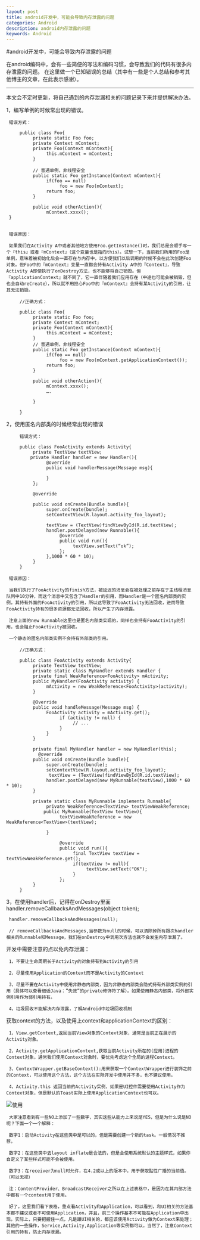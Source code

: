```yaml
---
layout: post
title: android开发中，可能会导致内存泄露的问题
categories: Android
description: android内存泄露的问题
keywords: Android
---
```


#android开发中，可能会导致内存泄露的问题


 

在android编码中，会有一些简便的写法和编码习惯，会导致我们的代码有很多内存泄露的问题。
在这里做一个已知错误的总结（其中有一些是个人总结和参考其他博主的文章，在此表示感谢）。

----------

本文会不定时更新，将自己遇到的内存泄漏相关的问题记录下来并提供解决办法。




1，编写单例的时候常出现的错误。

     错误方式：

```
     public class Foo{
          private static Foo foo;
          private Context mContext;
          private Foo(Context mContext){
               this.mContext = mContext;
          }

          // 普通单例，非线程安全
          public static Foo getInstance(Context mContext){
               if(foo == null)
                    foo = new Foo(mContext);
               return foo;
          }

          public void otherAction(){
               mContext.xxxx();
 }
              
```

 

          


     错误原因：

     如果我们在Activity A中或者其他地方使用Foo.getInstance()时，我们总是会顺手写一个『this』或者『mContext』（这个变量也是指向this）。试想一下，当前我们所用的Foo是单例，意味着被初始化后会一直存在与内存中，以方便我们以后调用的时候不会在此次创建Foo对象。但Foo中的『mContext』变量一直都会持有Activity A中的『Context』，导致Activity A即使执行了onDestroy方法，也不能够将自己销毁。但『applicationContext』就不同了，它一直伴随着我们应用存在（中途也可能会被销毁，但也会自动reCreate），所以就不用担心Foo中的『mContext』会持有某Activity的引用，让其无法销毁。



```
     //正确方式：

     public class Foo{
          private static Foo foo;
          private Context mContext;
          private Foo(Context mContext){
               this.mContext = mContext;
          }
          // 普通单例，非线程安全
          public static Foo getInstance(Context mContext){
               if(foo == null)
                    foo = new Foo(mContext.getApplicationContext());
               return foo;
          }

          public void otherAction(){
               mContext.xxxx();
               ….

          }

     }
```
     

2，使用匿名内部类的时候经常出现的错误

```
     错误方式：

     public class FooActivity extends Activity{
          private TextView textView;          
         private Handler handler = new Handler(){
               @override
               public void handlerMessage(Message msg){

               }
          };

          @override

          public void onCreate(Bundle bundle){
               super.onCreate(bundle);
               setContextView(R.layout.activity_foo_layout);
          
               textView = (TextView)findViewById(R.id.textView);
               handler.postDelayed(new Runnable(){
                    @override
                    public void run(){
                         textView.setText(“ok”);
                    };
               },1000 * 60 * 10);
          }
     }
```



     错误原因：

     当我们执行了FooActivity的finish方法，被延迟的消息会在被处理之前存在于主线程消息队列中10分钟，而这个消息中又包含了Handler的引用，而Handler是一个匿名内部类的实例，其持有外面的FooActivity的引用，所以这导致了FooActivity无法回收，进而导致FooActivity持有的很多资源都无法回收，所以产生了内存泄露。

     注意上面的new Runnable这里也是匿名内部类实现的，同样也会持有FooActivity的引用，也会阻止FooActivity被回收。

     一个静态的匿名内部类实例不会持有外部类的引用。
```
     //正确方式：

     public class FooActivity extends Activity{
          private TextView textView;
          private static class MyHandler extends Handler {
          private final WeakReference<FooActivity> mActivity;
          public MyHandler(FooActivity activity) {
               mActivity = new WeakReference<FooActivity>(activity);
          }
          
          @Override
          public void handleMessage(Message msg) {
               FooActivity activity = mActivity.get();
                    if (activity != null) {
                         // ...
                    }
               }
          }

          private final MyHandler handler = new MyHandler(this);
            @override
          public void onCreate(Bundle bundle){
               super.onCreate(bundle);
               setContextView(R.layout.activity_foo_layout);
                textView = (TextView)findViewById(R.id.textView);
               handler.postDelayed(new MyRunnable(textView),1000 * 60 * 10);
          }

          private static class MyRunnable implements Runnable{
               private WeakReference<TextView> textViewWeakReference;
              public MyRunnable(TextView textView){
                    textViewWeakReference = new WeakReference<TextView>(textView);

               }

                    @override
                    public void run(){
                         final TextView textView = textViewWeakReference.get();
                         if(textView != null){
                              textView.setText("OK");
                         }
                    };
          }
     }
```
     

3，在使用handler后，记得在onDestroy里面handler.removeCallbacksAndMessages(object token);

     handler.removeCallbacksAndMessages(null);

     // removeCallbacksAndMessages,当参数为null的时候，可以清除掉所有跟次handler相关的Runnable和Message，我们在onDestroy中调用次方法也就不会发生内存泄漏了。




开发中需要注意的点以免内存泄漏：

     1，不要让生命周期长于Activity的对象持有到Activity的引用

     2，尽量使用Application的Context而不是Activity的Context

     3，尽量不要在Activity中使用非静态内部类，因为非静态内部类会隐式持有外部类实例的引用（具体可以查看细话Java：”失效”的private修饰符了解）。如果使用静态内部类，将外部实例引用作为弱引用持有。

     4，垃圾回收不能解决内存泄露，了解Android中垃圾回收机制




获取context的方法，以及使用上context和applicationContext的区别：

     1，View.getContext,返回当前View对象的Context对象，通常是当前正在展示的Activity对象。

     2，Activity.getApplicationContext,获取当前Activity所在的(应用)进程的Context对象，通常我们使用Context对象时，要优先考虑这个全局的进程Context。

     3，ContextWrapper.getBaseContext():用来获取一个ContextWrapper进行装饰之前的Context，可以使用这个方法，这个方法在实际开发中使用并不多，也不建议使用。

     4，Activity.this 返回当前的Activity实例，如果是UI控件需要使用Activity作为Context对象，但是默认的Toast实际上使用ApplicationContext也可以。

![使用](http://img.blog.csdn.net/20160608110058147)

     大家注意看到有一些NO上添加了一些数字，其实这些从能力上来说是YES，但是为什么说是NO呢？下面一个一个解释：

     数字1：启动Activity在这些类中是可以的，但是需要创建一个新的task。一般情况不推荐。

     数字2：在这些类中去layout inflate是合法的，但是会使用系统默认的主题样式，如果你自定义了某些样式可能不会被使用。

     数字3：在receiver为null时允许，在4.2或以上的版本中，用于获取黏性广播的当前值。（可以无视）

     注：ContentProvider、BroadcastReceiver之所以在上述表格中，是因为在其内部方法中都有一个context用于使用。

     好了，这里我们看下表格，重点看Activity和Application，可以看到，和UI相关的方法基本都不建议或者不可使用Application，并且，前三个操作基本不可能在Application中出现。实际上，只要把握住一点，凡是跟UI相关的，都应该使用Activity做为Context来处理；其他的一些操作，Service,Activity,Application等实例都可以，当然了，注意Context引用的持有，防止内存泄漏。

